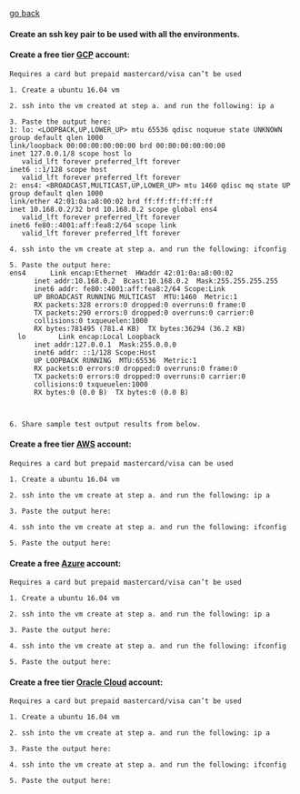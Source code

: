 [go back](../README.md)

   #### Create an ssh key pair to be used with all the environments.
  
   #### Create a free tier [GCP](https://cloud.google.com/) account:
    Requires a card but prepaid mastercard/visa can’t be used
    
    1. Create a ubuntu 16.04 vm

    2. ssh into the vm created at step a. and run the following: ip a

    3. Paste the output here: 
    1: lo: <LOOPBACK,UP,LOWER_UP> mtu 65536 qdisc noqueue state UNKNOWN group default qlen 1000
    link/loopback 00:00:00:00:00:00 brd 00:00:00:00:00:00
    inet 127.0.0.1/8 scope host lo
       valid_lft forever preferred_lft forever
    inet6 ::1/128 scope host 
       valid_lft forever preferred_lft forever
    2: ens4: <BROADCAST,MULTICAST,UP,LOWER_UP> mtu 1460 qdisc mq state UP group default qlen 1000
    link/ether 42:01:0a:a8:00:02 brd ff:ff:ff:ff:ff:ff
    inet 10.168.0.2/32 brd 10.168.0.2 scope global ens4
       valid_lft forever preferred_lft forever
    inet6 fe80::4001:aff:fea8:2/64 scope link 
       valid_lft forever preferred_lft forever

    4. ssh into the vm create at step a. and run the following: ifconfig

    5. Paste the output here:
    ens4      Link encap:Ethernet  HWaddr 42:01:0a:a8:00:02  
          inet addr:10.168.0.2  Bcast:10.168.0.2  Mask:255.255.255.255
          inet6 addr: fe80::4001:aff:fea8:2/64 Scope:Link
          UP BROADCAST RUNNING MULTICAST  MTU:1460  Metric:1
          RX packets:328 errors:0 dropped:0 overruns:0 frame:0
          TX packets:290 errors:0 dropped:0 overruns:0 carrier:0
          collisions:0 txqueuelen:1000 
          RX bytes:781495 (781.4 KB)  TX bytes:36294 (36.2 KB)
      lo        Link encap:Local Loopback  
          inet addr:127.0.0.1  Mask:255.0.0.0
          inet6 addr: ::1/128 Scope:Host
          UP LOOPBACK RUNNING  MTU:65536  Metric:1
          RX packets:0 errors:0 dropped:0 overruns:0 frame:0
          TX packets:0 errors:0 dropped:0 overruns:0 carrier:0
          collisions:0 txqueuelen:1000 
          RX bytes:0 (0.0 B)  TX bytes:0 (0.0 B)

    

    6. Share sample test output results from below.
    
   #### Create a free tier [AWS](https://aws.amazon.com/free) account:
    Requires a card but prepaid mastercard/visa can be used

    1. Create a ubuntu 16.04 vm

    2. ssh into the vm create at step a. and run the following: ip a

    3. Paste the output here:

    4. ssh into the vm create at step a. and run the following: ifconfig

    5. Paste the output here:
    
   #### Create a free [Azure](https://azure.microsoft.com/en-us/free/) account:
    Requires a card but prepaid mastercard/visa can’t be used
    
    1. Create a ubuntu 16.04 vm

    2. ssh into the vm create at step a. and run the following: ip a

    3. Paste the output here:

    4. ssh into the vm create at step a. and run the following: ifconfig

    5. Paste the output here:

   #### Create a free tier [Oracle Cloud](https://www.oracle.com/cloud/free) account:
    Requires a card but prepaid mastercard/visa can’t be used

    1. Create a ubuntu 16.04 vm

    2. ssh into the vm create at step a. and run the following: ip a

    3. Paste the output here:

    4. ssh into the vm create at step a. and run the following: ifconfig

    5. Paste the output here:
